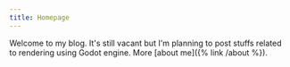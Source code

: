 ```yaml
---
title: Homepage
---
```

Welcome to my blog. It's still vacant but I'm planning to post stuffs related to rendering using Godot engine.
More [about me]({% link /about %}).
